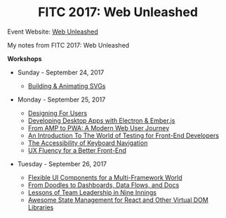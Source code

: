 <h1 align="center">FITC 2017: Web Unleashed</h1>

Event Website: [Web Unleashed](http://fitc.ca/event/webu17/)

My notes from FITC 2017: Web Unleashed

**Workshops**
* Sunday - September 24, 2017
    * [Building & Animating SVGs](https://github.com/aaronte/web-unleashed-2017/tree/master/svg-workshop)
 
* Monday - September 25, 2017
    * [Designing For Users](https://github.com/aaronte/web-unleashed-2017/tree/master/designing-for-users)
    * [Developing Desktop Apps with Electron & Ember.js](https://github.com/aaronte/web-unleashed-2017/tree/master/develop-electron-apps)
    * [From AMP to PWA: A Modern Web User Journey](https://github.com/aaronte/web-unleashed-2017/tree/master/amp-to-pwa)
    * [An Introduction To The World of Testing for Front-End Developers](https://github.com/aaronte/web-unleashed-2017/tree/master/front-end-testing)
    * [The Accessibility of Keyboard Navigation](https://github.com/aaronte/web-unleashed-2017/tree/master/a11y-keyboard-navigation)
    * [UX Fluency for a Better Front-End](https://github.com/aaronte/web-unleashed-2017/tree/master/ux-fluency)

* Tuesday - September 26, 2017
    * [Flexible UI Components for a Multi-Framework World](https://github.com/aaronte/web-unleashed-2017/tree/master/flexible-ui-components)
    * [From Doodles to Dashboards, Data Flows, and Docs](https://github.com/aaronte/web-unleashed-2017/tree/master/doodles)
    * [Lessons of Team Leadership in Nine Innings](https://github.com/aaronte/web-unleashed-2017/tree/master/team-leadership)
    * [Awesome State Management for React and Other Virtual DOM Libraries](https://github.com/aaronte/web-unleashed-2017/tree/master/react-state-management) 
